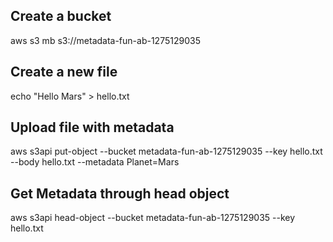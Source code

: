 ## Create a bucket

aws s3 mb s3://metadata-fun-ab-1275129035

## Create a new file

echo "Hello Mars" > hello.txt

## Upload file with metadata

aws s3api put-object --bucket metadata-fun-ab-1275129035 --key hello.txt --body hello.txt --metadata Planet=Mars

## Get Metadata through head object

aws s3api head-object --bucket metadata-fun-ab-1275129035 --key hello.txt